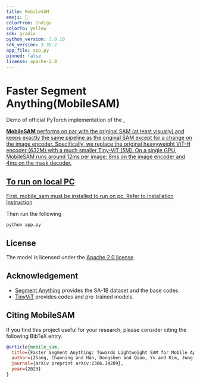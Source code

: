 ```yaml
---
title: MobileSAM
emoji: 🐠
colorFrom: indigo
colorTo: yellow
sdk: gradio
python_version: 3.8.10
sdk_version: 3.35.2
app_file: app.py
pinned: false
license: apache-2.0
---
```


# Faster Segment Anything(MobileSAM)

Demo of official PyTorch implementation of the <a href="https://github.com/ChaoningZhang/MobileSAM">.


**MobileSAM** performs on par with the original SAM (at least visually) and keeps exactly the same pipeline as the original SAM except for a change on the image encoder.
Specifically, we replace the original heavyweight ViT-H encoder (632M) with a much smaller Tiny-ViT (5M). On a single GPU, MobileSAM runs around 12ms per image: 8ms on the image encoder and 4ms on the mask decoder. 

## To run on local PC
First, mobile_sam must be installed to run on pc. Refer to [Installation Instruction](https://github.com/dhkim2810/MobileSAM/tree/master#installation)

Then run the following

```
python app.py
```

## License

The model is licensed under the [Apache 2.0 license](LICENSE).


## Acknowledgement

- [Segment Anything](https://segment-anything.com/) provides the SA-1B dataset and the base codes.
- [TinyViT](https://github.com/microsoft/Cream/tree/main/TinyViT) provides codes and pre-trained models.

## Citing MobileSAM

If you find this project useful for your research, please consider citing the following BibTeX entry.

```bibtex
@article{mobile_sam,
  title={Faster Segment Anything: Towards Lightweight SAM for Mobile Applications},
  author={Zhang, Chaoning and Han, Dongshen and Qiao, Yu and Kim, Jung Uk and Bae, Sung Ho and Lee, Seungkyu and Hong, Choong Seon},
  journal={arXiv preprint arXiv:2306.14289},
  year={2023}
}
```
